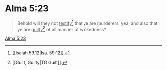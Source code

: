 # Alma 5:23

> Behold will they not <u>testify</u>[^a] that ye are murderers, yea, and also that ye are <u>guilty</u>[^b] of all manner of wickedness?

[Alma 5:23](https://www.churchofjesuschrist.org/study/scriptures/bofm/alma/5?lang=eng&id=p23#p23)


[^a]: [[Isaiah 59.12|Isa. 59:12]].  
[^b]: [[Guilt, Guilty|TG Guilt]].  
